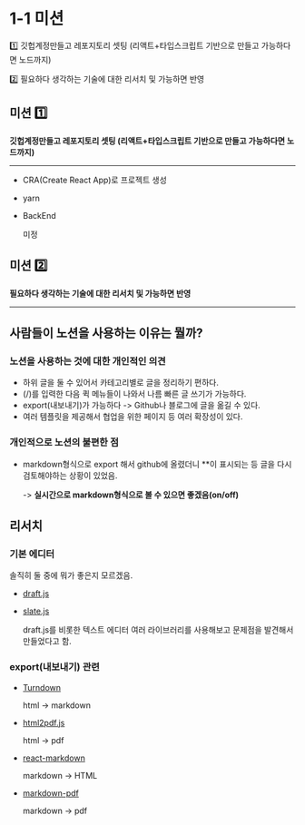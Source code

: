 # 1-1 미션

1️⃣ 깃헙계정만들고 레포지토리 셋팅 (리액트+타입스크립트 기반으로 만들고 가능하다면 노드까지)

2️⃣ 필요하다 생각하는 기술에 대한 리서치 및 가능하면 반영

## 미션 1️⃣

**깃헙계정만들고 레포지토리 셋팅 (리액트+타입스크립트 기반으로 만들고 가능하다면 노드까지)**

---

- CRA(Create React App)로 프로젝트 생성

- yarn

- BackEnd

  미정

## 미션 2️⃣

**필요하다 생각하는 기술에 대한 리서치 및 가능하면 반영**

---

## 사람들이 노션을 사용하는 이유는 뭘까?

### 노션을 사용하는 것에 대한 개인적인 의견

- 하위 글을 둘 수 있어서 카테고리별로 글을 정리하기 편하다.
- (/)를 입력한 다음 퀵 메뉴들이 나와서 나름 빠른 글 쓰기가 가능하다.
- export(내보내기)가 가능하다 -> Github나 블로그에 글을 옮길 수 있다.
- 여러 템플릿을 제공해서 협업을 위한 페이지 등 여러 확장성이 있다.

### 개인적으로 노션의 불편한 점

- markdown형식으로 export 해서 github에 올렸더니 \*\*이 표시되는 등 글을 다시 검토해야하는 상황이 있었음.

  -> **실시간으로 markdown형식으로 볼 수 있으면 좋겠음(on/off)**

## 리서치

### 기본 에디터

솔직히 둘 중에 뭐가 좋은지 모르겠음.

- [draft.js](https://github.com/facebook/draft-js)
- [slate.js](https://github.com/ianstormtaylor/slate)

  draft.js를 비롯한 텍스트 에디터 여러 라이브러리를 사용해보고 문제점을 발견해서 만들었다고 함.

### export(내보내기) 관련

- [Turndown](https://github.com/domchristie/turndown)

  html -> markdown

- [html2pdf.js](https://github.com/eKoopmans/html2pdf.js)

  html -> pdf

- [react-markdown](https://github.com/remarkjs/react-markdown)

  markdown -> HTML

- [markdown-pdf](https://github.com/alanshaw/markdown-pdf)

  markdown -> pdf
